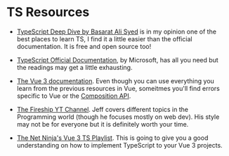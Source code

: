# TS Resources

- [TypeScript Deep Dive by Basarat Ali Syed](https://basarat.gitbook.io/typescript/) is in my opinion one of the best places to learn TS, I find it a little easier than the official documentation. It is free and open source too!

- [TypeScript Official Documentation](https://www.typescriptlang.org/), by Microsoft, has all you need but the readings may get a little exhausting.
- [The Vue 3 documentation](https://vuejs.org/guide/typescript/overview.html#using-vue-with-typescript). Even though you can use everything you learn from the previous resources in Vue, someitmes you'll find errors specific to Vue or the [Composition API](https://vuejs.org/guide/introduction.html#composition-api).
- [The Fireship YT Channel](https://www.youtube.com/c/Fireship). Jeff covers different topics in the Programming world (though he focuses mostly on web dev). His style may not be for everyone but it is definitely worth your time.
- [The Net Ninja's Vue 3 TS Playlist](https://www.youtube.com/watch?v=JfI5PISLr9w&list=PL4cUxeGkcC9gCtAuEdXTjNVE5bbMFo5OD). This is going to give you a good understanding on how to implement TypeScript to your Vue 3 projects. 
